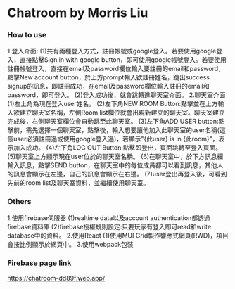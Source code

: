 # Chatroom     by Morris Liu

### How to use 

1.登入介面:
    (1)共有兩種登入方式，註冊帳號或google登入。若要使用google登入，直接點擊Sign in with google button，即可使用google帳號登入。若要使用註冊帳號登入，直接在email及password欄位輸入要註冊的email和password，點擊New account button，於上方prompt輸入欲註冊姓名，跳出success signup的訊息，即註冊成功，在email及password欄位輸入註冊的email和password，即可登入。
    (2)登入成功後，就會跳轉進聊天室介面。
2.聊天室介面
    (1)左上角為現在登入user姓名。
    (2)左下角NEW ROOM Button:點擊並在上方輸入欲建立聊天室名稱，左側Room list欄位就會出現新建立的聊天室。聊天室建立完成後，右側聊天室欄位會自動跳至此聊天室。
    (3)左下角ADD USER button:點擊前，需先選擇一個聊天室，點擊後，輸入想要讓他加入此聊天室的user名稱(這個user必須註冊過或使用google登入過)，若顯示"{此user} is in {此room}"，表示加入成功。
    (4)左下角LOG OUT Button:點擊即登出，頁面跳轉至登入頁面。
    (5)聊天室上方顯示現在user位於的聊天室名稱。
    (6)在聊天室中，於下方訊息欄輸入訊息，點擊SEND button，在聊天室中的每位成員都可以看到訊息，其他人的訊息會顯示在左邊，自己的訊息會顯示在右邊。
    (7)user登出再登入後，可看到先前的room list及聊天室資料，並繼續使用聊天室。


### Others

1.使用firebase伺服器
    (1)realtime data以及account authentication都透過firebase資料庫
    (2)firebase授權規則設定:只要玩家有登入即可read和write database中的資料。
2.使用React
    (1)使用MUI Grid製作響應式網頁(RWD)，項目會按比例顯示於網頁中。
3.使用webpack包裝

### Firebase page link

https://chatroom-dd89f.web.app/


<style>
table th{
    width: 100%;
}
</style>